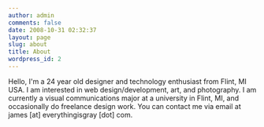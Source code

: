 ```yaml
---
author: admin
comments: false
date: 2008-10-31 02:32:37
layout: page
slug: about
title: About
wordpress_id: 2
---
```


Hello, I'm a 24 year old designer and technology enthusiast from Flint, MI USA. I am interested in web design/development, art, and photography. I am currently a visual communications major at a university in Flint, MI, and occasionally do freelance design work. You can contact me via email at james [at] everythingisgray [dot] com.
